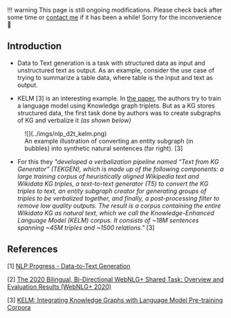 !!! warning
    This page is still ongoing modifications. Please check back after some time or [contact me](mailto:mohitmayank1@gmail.com) if it has been a while! Sorry for the inconvenience :pray:

## Introduction

- Data to Text generation is a task with structured data as input and unstructured text as output. As an example, consider the use case of trying to summarize a table data, where table is the input and text as output.

- KELM [3] is an interesting example. In [the paper](https://arxiv.org/abs/2010.12688), the authors try to train a language model using Knowledge graph triplets. But as a KG stores structured data, the first task done by authors was to create subgraphs of KG and verbalize it *(as shown below)*

<figure markdown> 
    ![](../imgs/nlp_d2t_kelm.png)
    <figcaption>An example illustration of converting an entity subgraph (in bubbles) into synthetic natural sentences (far right). [3]</figcaption>
</figure>

- For this they *"developed a verbalization pipeline named “Text from KG Generator” (TEKGEN), which is made up of the following components: a large training corpus of heuristically aligned Wikipedia text and Wikidata KG triples, a text-to-text generator (T5) to convert the KG triples to text, an entity subgraph creator for generating groups of triples to be verbalized together, and finally, a post-processing filter to remove low quality outputs. The result is a corpus containing the entire Wikidata KG as natural text, which we call the Knowledge-Enhanced Language Model (KELM) corpus. It consists of ~18M sentences spanning ~45M triples and ~1500 relations."* [3]

## References

[1] [NLP Progress - Data-to-Text Generation](http://nlpprogress.com/english/data_to_text_generation.html)

[2] [The 2020 Bilingual, Bi-Directional WebNLG+ Shared Task: Overview and Evaluation Results (WebNLG+ 2020)](https://aclanthology.org/2020.webnlg-1.7/)

[3] [KELM: Integrating Knowledge Graphs with Language Model Pre-training Corpora](https://ai.googleblog.com/2021/05/kelm-integrating-knowledge-graphs-with.html)